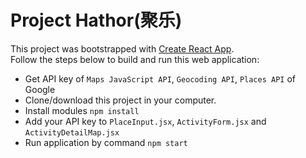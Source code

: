 # Project Hathor(聚乐)
  
This project was bootstrapped with [Create React App](https://github.com/facebookincubator/create-react-app). <br>
Follow the steps below to build and run this web application: 
<br>
* Get API key of `Maps JavaScript API`, `Geocoding API`, `Places API` of Google
* Clone/download this project in your computer.
* Install modules `npm install`
* Add your API key to `PlaceInput.jsx`, `ActivityForm.jsx` and `ActivityDetailMap.jsx`
* Run application by command `npm start`
